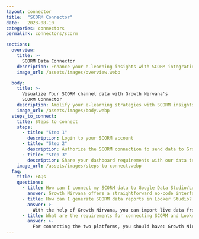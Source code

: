 ```yaml
---
layout: connector
title:  "SCORM Connector"
date:   2023-08-10
categories: connectors
permalink: connectors/scorm

sections:
  overview:
    title: >-
      SCORM Data Connector
    description: Enhance your e-learning insights with SCORM integration. Seamlessly merge e-learning data from SCORM with Looker Studio's analytical capabilities, unlocking insights that shape training effectiveness, learner engagement, and operational excellence.
    image_url: /assets/images/overview.webp

  body:
    title: >-
      Visualize Your SCORM channel data with Growth Nirvana's
      SCORM Connector
    description: Amplify your e-learning strategies with SCORM insights integrated into Looker Studio.
    image_url: /assets/images/body.webp
  steps_to_connect:
    title: Steps to connect
    steps:
      - title: "Step 1"
        description: Login to your SCORM account
      - title: "Step 2"
        description: Authorize the SCORM connection to send data to Growth Nirvana
      - title: "Step 3"
        description: Share your dashboard requirements with our data team. We will build the report for you.
    image_url: /assets/images/steps-to-connect.webp
  faq:
    title: FAQs
    questions:
      - title: How can I connect my SCORM data to Google Data Studio/Looker Studio?
        answer: Growth Nirvana offers a straightforward no-code interface to connect to SCORM data sources.
      - title: How can I generate SCORM data reports in Looker Studio?
        answer: >-
          With the help of Growth Nirvana, you can import live data from SCORM into Looker Studio. These data can be viewed in charts, tables, and dashboards to generate branded reports that can be shared instantly.
      - title: What are the requirements for connecting SCORM and Looker Studio?
        answer: >-
          For connecting the two platforms, you should have: Growth Nirvana Account and SCORM Ads Account
---
```

